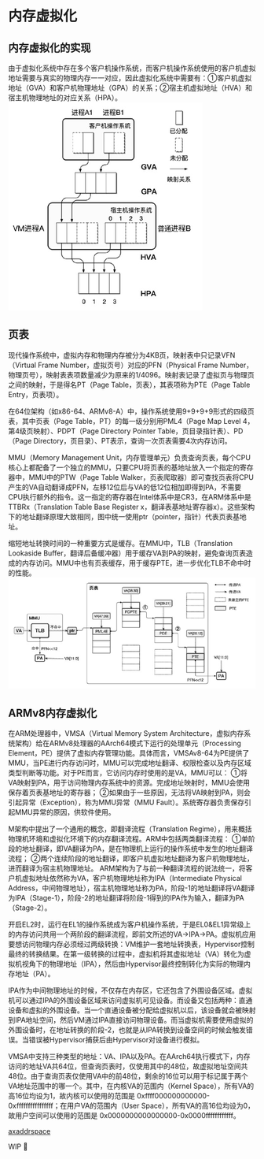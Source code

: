 # 内存虚拟化

## 内存虚拟化的实现

由于虚拟化系统中存在多个客户机操作系统，而客户机操作系统使用的客户机虚拟地址需要与真实的物理内存一一对应，因此虚拟化系统中需要有：①客户机虚拟地址（GVA）和客户机物理地址（GPA）的关系；②宿主机虚拟地址（HVA）和宿主机物理地址的对应关系（HPA）。
![](./assets/gva-hpa.png)

## 页表
现代操作系统中，虚拟内存和物理内存被分为4KB页，映射表中只记录VFN（Virtual Frame Number，虚拟页号）对应的PFN（Physical Frame Number，物理页号），映射表表项数量减少为原来的1/4096。映射表记录了虚拟页与物理页之间的映射，于是得名PT（Page Table，页表），其表项称为PTE（Page Table Entry，页表项）。

在64位架构（如x86-64、ARMv8-A）中，操作系统使用9+9+9+9形式的四级页表，其中页表（Page Table，PT）的每一级分别用PML4（Page Map Level 4，第4级页映射）、PDPT（Page Directory Pointer Table，页目录指针表）、PD（Page Directory，页目录）、PT表示，查询一次页表需要4次内存访问。

MMU（Memory Management Unit，内存管理单元）负责查询页表，每个CPU核心上都配备了一个独立的MMU，只要CPU将页表的基地址放入一个指定的寄存器中，MMU中的PTW（Page Table Walker，页表爬取器）即可查找页表将CPU产生的VA自动翻译成PFN，左移12位后与VA的低12位相加即得到PA，不需要CPU执行额外的指令。这一指定的寄存器在Intel体系中是CR3，在ARM体系中是TTBRx（Translation Table Base Register x，翻译表基地址寄存器x）。这些架构下的地址翻译原理大致相同，图中统一使用ptr（pointer，指针）代表页表基地址。

缩短地址转换时间的一种重要方式是缓存。在MMU中，TLB（Translation Lookaside Buffer，翻译后备缓冲器）用于缓存VA到PA的映射，避免查询页表造成的内存访问。MMU中也有页表缓存，用于缓存PTE，进一步优化TLB不命中时的性能。
![](./assets/va-pa.png)

## ARMv8内存虚拟化
在ARM处理器中，VMSA（Virtual Memory System Architecture，虚拟内存系统架构）给在ARMv8处理器的AArch64模式下运行的处理单元（Processing Element，PE）提供了虚拟内存管理功能。具体而言，VMSAv8-64为PE提供了MMU，当PE进行内存访问时，MMU可以完成地址翻译、权限检查以及内存区域类型判断等功能。对于PE而言，它访问内存时使用的是VA，MMU可以：
①将VA映射到PA，用于访问物理内存系统中的资源。完成地址映射时，MMU会使用保存着页表基地址的寄存器；
②如果由于一些原因，无法将VA映射到PA，则会引起异常（Exception），称为MMU异常（MMU Fault）。系统寄存器负责保存引起MMU异常的原因，供软件使用。

M架构中提出了一个通用的概念，即翻译流程（Translation Regime），用来概括物理机环境和虚拟化环境下的内存翻译流程。ARM中包括两类翻译流程：
①单阶段的地址翻译，即VA翻译为PA，是在物理机上运行的操作系统中发生的地址翻译流程；
②两个连续阶段的地址翻译，即客户机虚拟地址翻译为客户机物理地址，进而翻译为宿主机物理地址。
ARM架构为了与前一种翻译流程的说法统一，将客户机虚拟地址依然称为VA，客户机物理地址称为IPA（Intermediate Physical Address，中间物理地址），宿主机物理地址称为PA，阶段-1的地址翻译将VA翻译为IPA（Stage-1），阶段-2的地址翻译将阶段-1得到的IPA作为输入，翻译为PA（Stage-2）。

开启EL2时，运行在EL1的操作系统成为客户机操作系统，于是EL0&EL1异常级上的内存访问共用一个两阶段的翻译流程，即前文所述的VA→IPA→PA。虚拟机应用要想访问物理内存必须经过两级转换：VM维护一套地址转换表，Hypervisor控制最终的转换结果。在第一级转换的过程中，虚拟机将其虚拟地址（VA）转化为虚拟机视角下的物理地址（IPA），然后由Hypervisor最终控制转化为实际的物理内存地址（PA）。

IPA作为中间物理地址的时候，不仅存在内存区，它还包含了外围设备区域。虚拟机可以通过IPA的外围设备区域来访问虚拟机可见设备。而设备又包括两种：直通设备和虚拟的外围设备。当一个直通设备被分配给虚拟机以后，该设备就会被映射到IPA地址空间，然后VM通过IPA直接访问物理设备。而当虚拟机需要使用虚拟的外围设备时，在地址转换的阶段-2，也就是从IPA转换到设备空间的时候会触发错误。当错误被Hypervisor捕获后由Hypervisor对设备进行模拟。

VMSA中支持三种类型的地址：VA、IPA以及PA。在AArch64执行模式下，内存访问的地址VA共64位，但查询页表时，仅使用其中的48位，故虚拟地址空间共48位。由于查询页表仅使用VA中的前48位，剩余的16位可以用于标记属于两个VA地址范围中的哪一个。其中，在内核VA的范围内（Kernel Space），所有VA的高16位均设为1，故内核可以使用的范围是 0xffff000000000000-0xffffffffffffffff；在用户VA的范围内（User Space），所有VA的高16位均设为0，故用户空间可以使用的范围是 0x0000000000000000-0x0000ffffffffffff。


[axaddrspace](https://github.com/arceos-hypervisor/axaddrspace)

WIP 🚧